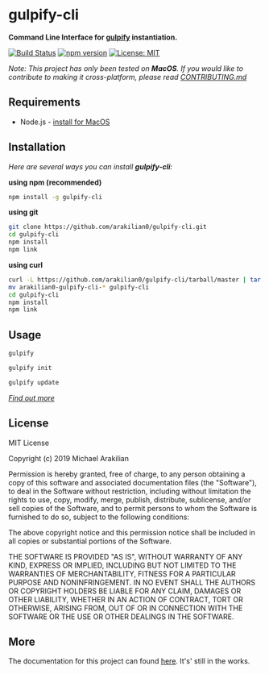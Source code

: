 # gulpify-cli

**Command Line Interface for [gulpify](https://github.com/arakilian0/gulpify) instantiation.**

[![Build Status](https://travis-ci.com/arakilian0/gulpify-cli.svg?branch=master)](https://travis-ci.com/arakilian0/gulpify-cli) [![npm version](https://img.shields.io/npm/v/gulpify-cli.svg?style=flat)](https://www.npmjs.com/package/gulpify-cli) [![License: MIT](https://img.shields.io/badge/License-MIT-yellow.svg)](https://github.com/arakilian0/gulpify-cli/blob/master/LICENSE.md)

*Note: This project has only been tested on **MacOS**. If you would like to contribute to making it cross-platform, please read [CONTRIBUTING.md](https://github.com/arakilian0/gulpify-cli/blob/master/CONTRIBUTING.md)*

## Requirements
- Node.js - [install for MacOS](https://google.com)

## Installation
*Here are several ways you can install **gulpify-cli**:*

**using npm (recommended)**
```bash
npm install -g gulpify-cli
```
**using git**
```bash
git clone https://github.com/arakilian0/gulpify-cli.git
cd gulpify-cli
npm install
npm link
```
**using curl**
```bash
curl -L https://github.com/arakilian0/gulpify-cli/tarball/master | tar xz
mv arakilian0-gulpify-cli-* gulpify-cli
cd gulpify-cli
npm install
npm link
```

## Usage
```bash
gulpify
```
```bash
gulpify init
```
```bash
gulpify update
```
[*Find out more*](https://arakilian0.github.io/gulpify-cli/)

## License
MIT License

Copyright (c) 2019 Michael Arakilian

Permission is hereby granted, free of charge, to any person obtaining a copy
of this software and associated documentation files (the "Software"), to deal
in the Software without restriction, including without limitation the rights
to use, copy, modify, merge, publish, distribute, sublicense, and/or sell
copies of the Software, and to permit persons to whom the Software is
furnished to do so, subject to the following conditions:

The above copyright notice and this permission notice shall be included in all
copies or substantial portions of the Software.

THE SOFTWARE IS PROVIDED "AS IS", WITHOUT WARRANTY OF ANY KIND, EXPRESS OR
IMPLIED, INCLUDING BUT NOT LIMITED TO THE WARRANTIES OF MERCHANTABILITY,
FITNESS FOR A PARTICULAR PURPOSE AND NONINFRINGEMENT. IN NO EVENT SHALL THE
AUTHORS OR COPYRIGHT HOLDERS BE LIABLE FOR ANY CLAIM, DAMAGES OR OTHER
LIABILITY, WHETHER IN AN ACTION OF CONTRACT, TORT OR OTHERWISE, ARISING FROM,
OUT OF OR IN CONNECTION WITH THE SOFTWARE OR THE USE OR OTHER DEALINGS IN THE
SOFTWARE.

## More
The documentation for this project can found [here](https://arakilian0.github.io/gulpify-cli/). It's' still in the works.
